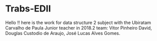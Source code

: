 # Trabs-EDII

Hello !! here is the work for data structure 2 subject with the Ubiratam Carvalho de Paula Junior teacher in 2018.2
team:
Vitor Pinheiro David,
Douglas Custodio de Araujo,
José Lucas Alves Gomes.
